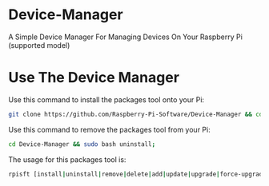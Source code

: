 # Device-Manager
A Simple Device Manager For Managing Devices On Your Raspberry Pi (supported model)

# Use The Device Manager
Use this command to install the packages tool onto your Pi:
```bash
git clone https://github.com/Raspberry-Pi-Software/Device-Manager && cd Device-Manager && sudo bash install;
```
Use this command to remove the packages tool from your Pi:
```bash
cd Device-Manager && sudo bash uninstall;
```
The usage for this packages tool is:
```bash
rpisft [install|uninstall|remove|delete|add|update|upgrade|force-upgrade] <package>
```
